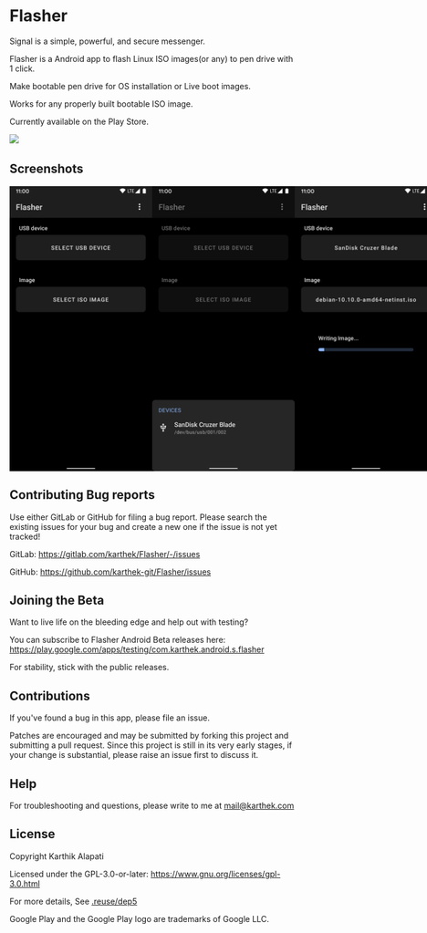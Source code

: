 # Flasher

Signal is a simple, powerful, and secure messenger.

Flasher is a Android app to flash Linux ISO images(or any) to pen drive with 1 click.

Make bootable pen drive for OS installation or Live boot images.

Works for any properly built bootable ISO image.

Currently available on the Play Store.

<a href="https://play.google.com/store/apps/details?id=com.karthek.android.s.flasher" target="_blank">
<img src="https://play.google.com/intl/en_gb/badges/static/images/badges/en_badge_web_generic.png" width=240 />
</a>

## Screenshots

<div style="display: flex; flex-direction: row;">
    <img src="art/flasher_1_startup.png" width="250" />
    <img src="art/flasher_2_drive_select.png" width="250" />
    <img src="art/flasher_6_flash_progress.png" width="250" />
    <img src="art/flasher_8_flash_successful.png" width="250" />
    <img src="art/flasher_9l_write.png" width="250" />
</div>

## Contributing Bug reports

Use either GitLab or GitHub for filing a bug report.
Please search the existing issues for your bug and create a new one if the issue is not yet tracked!

GitLab:
https://gitlab.com/karthek/Flasher/-/issues

GitHub:
https://github.com/karthek-git/Flasher/issues

## Joining the Beta

Want to live life on the bleeding edge and help out with testing?

You can subscribe to Flasher Android Beta releases here:
https://play.google.com/apps/testing/com.karthek.android.s.flasher

For stability, stick with the public releases.

## Contributions

If you've found a bug in this app, please file an issue.

Patches are encouraged and may be submitted by forking this project and
submitting a pull request. Since this project is still in its very early stages,
if your change is substantial, please raise an issue first to discuss it.

## Help

For troubleshooting and questions, please write to me at mail@karthek.com

## License

Copyright Karthik Alapati

Licensed under the GPL-3.0-or-later: https://www.gnu.org/licenses/gpl-3.0.html

For more details, See [.reuse/dep5](https://gitlab.com/karthek/Flasher/-/blob/master/.reuse/dep5)

Google Play and the Google Play logo are trademarks of Google LLC.